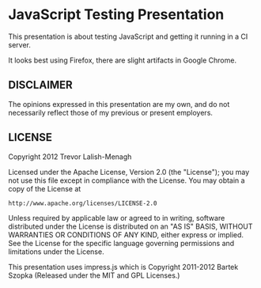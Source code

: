 JavaScript Testing Presentation
===============================

This presentation is about testing JavaScript and getting it running in a CI server.

It looks best using Firefox, there are slight artifacts in Google Chrome.

DISCLAIMER
----------

The opinions expressed in this presentation are my own, and do not necessarily reflect those of my previous or present employers.

LICENSE
---------

Copyright 2012 Trevor Lalish-Menagh

Licensed under the Apache License, Version 2.0 (the "License");
you may not use this file except in compliance with the License.
You may obtain a copy of the License at

    http://www.apache.org/licenses/LICENSE-2.0

Unless required by applicable law or agreed to in writing, software
distributed under the License is distributed on an "AS IS" BASIS,
WITHOUT WARRANTIES OR CONDITIONS OF ANY KIND, either express or implied.
See the License for the specific language governing permissions and
limitations under the License.

This presentation uses impress.js which is Copyright 2011-2012 Bartek Szopka (Released under the MIT and GPL Licenses.)
